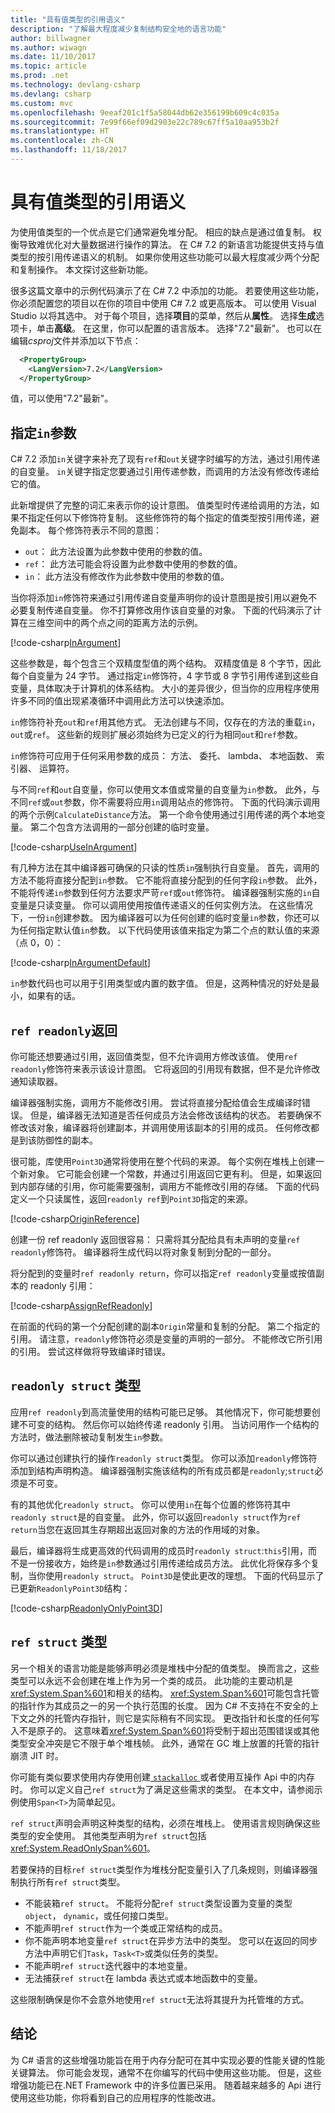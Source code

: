 ```yaml
---
title: "具有值类型的引用语义"
description: "了解最大程度减少复制结构安全地的语言功能"
author: billwagner
ms.author: wiwagn
ms.date: 11/10/2017
ms.topic: article
ms.prod: .net
ms.technology: devlang-csharp
ms.devlang: csharp
ms.custom: mvc
ms.openlocfilehash: 9eeaf201c1f5a58044db62e356199b609c4c035a
ms.sourcegitcommit: 7e99f66ef09d2903e22c789c67ff5a10aa953b2f
ms.translationtype: HT
ms.contentlocale: zh-CN
ms.lasthandoff: 11/18/2017
---
```

# <a name="reference-semantics-with-value-types"></a>具有值类型的引用语义

为使用值类型的一个优点是它们通常避免堆分配。
相应的缺点是通过值复制。 权衡导致难优化对大量数据进行操作的算法。 在 C# 7.2 的新语言功能提供支持与值类型的按引用传递语义的机制。 如果你使用这些功能可以最大程度减少两个分配和复制操作。 本文探讨这些新功能。

很多这篇文章中的示例代码演示了在 C# 7.2 中添加的功能。 若要使用这些功能，你必须配置您的项目以在你的项目中使用 C# 7.2 或更高版本。 可以使用 Visual Studio 以将其选中。 对于每个项目，选择**项目**的菜单，然后从**属性**。 选择**生成**选项卡，单击**高级**。 在这里，你可以配置的语言版本。 选择"7.2"最新"。  也可以在编辑*csproj*文件并添加以下节点：

```XML
  <PropertyGroup>
    <LangVersion>7.2</LangVersion>
  </PropertyGroup>
```

值，可以使用"7.2"最新"。

## <a name="specifying-in-parameters"></a>指定`in`参数

C# 7.2 添加`in`关键字来补充了现有`ref`和`out`关键字时编写的方法，通过引用传递的自变量。 `in`关键字指定您要通过引用传递参数，而调用的方法没有修改传递给它的值。 

此新增提供了完整的词汇来表示你的设计意图。 值类型时传递给调用的方法，如果不指定任何以下修饰符复制。 这些修饰符的每个指定的值类型按引用传递，避免副本。 每个修饰符表示不同的意图：

- `out`： 此方法设置为此参数中使用的参数的值。
- `ref`： 此方法可能会将设置为此参数中使用的参数的值。
- `in`： 此方法没有修改作为此参数中使用的参数的值。

当你将添加`in`修饰符来通过引用传递自变量声明你的设计意图是按引用以避免不必要复制传递自变量。 你不打算修改用作该自变量的对象。 下面的代码演示了计算在三维空间中的两个点之间的距离方法的示例。 

[!code-csharp[InArgument](../../samples/csharp/reference-semantics/Program.cs#InArgument "Specifying an In argument")]

这些参数是，每个包含三个双精度型值的两个结构。 双精度值是 8 个字节，因此每个自变量为 24 字节。 通过指定`in`修饰符，4 字节或 8 字节引用传递到这些自变量，具体取决于计算机的体系结构。 大小的差异很少，但当你的应用程序使用许多不同的值出现紧凑循环中调用此方法可以快速添加。
 
`in`修饰符补充`out`和`ref`用其他方式。 无法创建与不同，仅存在的方法的重载`in`，`out`或`ref`。 这些新的规则扩展必须始终为已定义的行为相同`out`和`ref`参数。

`in`修饰符可应用于任何采用参数的成员： 方法、 委托、 lambda、 本地函数、 索引器、 运算符。

与不同`ref`和`out`自变量，你可以使用文本值或常量的自变量为`in`参数。 此外，与不同`ref`或`out`参数，你不需要将应用`in`调用站点的修饰符。 下面的代码演示调用的两个示例`CalculateDistance`方法。 第一个命令使用通过引用传递的两个本地变量。 第二个包含方法调用的一部分创建的临时变量。 

[!code-csharp[UseInArgument](../../samples/csharp/reference-semantics/Program.cs#UseInArgument "Specifying an In argument")]

有几种方法在其中编译器可确保的只读的性质`in`强制执行自变量。  首先，调用的方法不能将直接分配到`in`参数。 它不能将直接分配到的任何字段`in`参数。 此外，不能将传递`in`参数到任何方法要求严苛`ref`或`out`修饰符。
编译器强制实施的`in`自变量是只读变量。 你可以调用使用按值传递语义的任何实例方法。 在这些情况下，一份`in`创建参数。 因为编译器可以为任何创建的临时变量`in`参数，你还可以为任何指定默认值`in`参数。 以下代码使用该值来指定为第二个点的默认值的来源 （点 0，0）：

[!code-csharp[InArgumentDefault](../../samples/csharp/reference-semantics/Program.cs#InArgumentDefault "Specifying defaults for an in parameter")]

`in`参数代码也可以用于引用类型或内置的数字值。 但是，这两种情况的好处是最小，如果有的话。

## <a name="ref-readonly-returns"></a>`ref readonly`返回

你可能还想要通过引用，返回值类型，但不允许调用方修改该值。 使用`ref readonly`修饰符来表示该设计意图。 它将返回的引用现有数据，但不是允许修改通知读取器。 

编译器强制实施，调用方不能修改引用。 尝试将直接分配给值会生成编译时错误。 但是，编译器无法知道是否任何成员方法会修改该结构的状态。
若要确保不修改该对象，编译器将创建副本，并调用使用该副本的引用的成员。 任何修改都是到该防御性的副本。 

很可能，库使用`Point3D`通常将使用在整个代码的来源。 每个实例在堆栈上创建一个新对象。 它可能会创建一个常数，并通过引用返回它更有利。 但是，如果返回到内部存储的引用，你可能需要强制，调用方不能修改引用的存储。 下面的代码定义一个只读属性，返回`readonly ref`到`Point3D`指定的来源。

[!code-csharp[OriginReference](../../samples/csharp/reference-semantics/Point3D.cs#OriginReference "Creating a readonly Origin reference")]

创建一份 ref readonly 返回很容易： 只需将其分配给具有未声明的变量`ref readonly`修饰符。 编译器将生成代码以将对象复制到分配的一部分。 

将分配到的变量时`ref readonly return`，你可以指定`ref readonly`变量或按值副本的 readonly 引用：

[!code-csharp[AssignRefReadonly](../../samples/csharp/reference-semantics/Program.cs#AssignRefReadonly "Assigning a ref readonly")]

在前面的代码的第一个分配创建的副本`Origin`常量和复制的分配。 第二个指定的引用。 请注意，`readonly`修饰符必须是变量的声明的一部分。 不能修改它所引用的引用。 尝试这样做将导致编译时错误。

## <a name="readonly-struct-type"></a>`readonly struct` 类型

应用`ref readonly`到高流量使用的结构可能已足够。
其他情况下，你可能想要创建不可变的结构。 然后你可以始终传递 readonly 引用。 当访问用作一个结构的方法时，做法删除被动复制发生`in`参数。

你可以通过创建执行的操作`readonly struct`类型。 你可以添加`readonly`修饰符添加到结构声明构造。 编译器强制实施该结构的所有成员都是`readonly`;`struct`必须是不可变。

有的其他优化`readonly struct`。 你可以使用`in`在每个位置的修饰符其中`readonly struct`是的自变量。 此外，你可以返回`readonly struct`作为`ref return`当您在返回其生存期超出返回对象的方法的作用域的对象。

最后，编译器将生成更高效的代码调用的成员时`readonly struct`:`this`引用，而不是一份接收方，始终是`in`参数通过引用传递给成员方法。 此优化将保存多个复制，当你使用`readonly struct`。 `Point3D`是使此更改的理想。 下面的代码显示了已更新`ReadonlyPoint3D`结构：

[!code-csharp[ReadonlyOnlyPoint3D](../../samples/csharp/reference-semantics/Point3D.cs#ReadonlyOnlyPoint3D "Defining an immutable structure")]

## <a name="ref-struct-type"></a>`ref struct` 类型

另一个相关的语言功能是能够声明必须是堆栈中分配的值类型。 换而言之，这些类型可以永远不会创建在堆上作为另一个类的成员。 此功能的主要动机是<xref:System.Span%601>和相关的结构。 <xref:System.Span%601>可能包含托管的指针作为其成员之一的另一个执行范围的长度。 因为 C# 不支持在不安全的上下文之外的托管内存指针，则它是实际稍有不同实现。 更改指针和长度的任何写入不是原子的。 这意味着<xref:System.Span%601>将受制于超出范围错误或其他类型安全冲突是它不限于单个堆栈帧。 此外，通常在 GC 堆上放置的托管的指针崩溃 JIT 时。

你可能有类似要求使用内存使用创建[ `stackalloc` ](language-reference/keywords/stackalloc.md)或者使用互操作 Api 中的内存时。 你可以定义自己`ref struct`为了满足这些需求的类型。 在本文中，请参阅示例使用`Span<T>`为简单起见。

`ref struct`声明会声明这种类型的结构，必须在堆栈上。 使用语言规则确保这些类型的安全使用。 其他类型声明为`ref struct`包括<xref:System.ReadOnlySpan%601>。 

若要保持的目标`ref struct`类型作为堆栈分配变量引入了几条规则，则编译器强制执行所有`ref struct`类型。

- 不能装箱`ref struct`。 不能将分配`ref struct`类型设置为变量的类型`object`， `dynamic`，或任何接口类型。
- 不能声明`ref struct`作为一个类或正常结构的成员。
- 你不能声明本地变量`ref struct`在异步方法中的类型。 您可以在返回的同步方法中声明它们`Task`，`Task<T>`或类似任务的类型。
- 不能声明`ref struct`迭代器中的本地变量。
- 无法捕获`ref struct`在 lambda 表达式或本地函数中的变量。

这些限制确保是你不会意外地使用`ref struct`无法将其提升为托管堆的方式。

## <a name="conclusions"></a>结论

为 C# 语言的这些增强功能旨在用于内存分配可在其中实现必要的性能关键的性能关键算法。 你可能会发现，通常不在你编写的代码中使用这些功能。 但是，这些增强功能已在.NET Framework 中的许多位置已采用。 随着越来越多的 Api 进行使用这些功能，你将看到自己的应用程序的性能改进。
